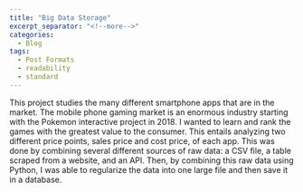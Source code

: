 ```yaml
---
title: "Big Data Storage"
excerpt_separator: "<!--more-->"
categories:
  - Blog
tags:
  - Post Formats
  - readability
  - standard
---
```


This project studies the many different smartphone apps that are in the market. The mobile phone gaming market is an enormous industry starting with the Pokemon interactive project in 2018. I wanted to learn and rank the games with the greatest value to the consumer. This entails analyzing two different price points, sales price and cost price, of each app. This was done by combining several different sources of raw data: a CSV file, a table scraped from a website, and an API. Then, by combining this raw data using Python, I was able to regularize the data into one large file and then save it in a database.

